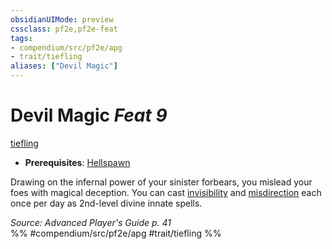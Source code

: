 ```yaml
---
obsidianUIMode: preview
cssclass: pf2e,pf2e-feat
tags:
- compendium/src/pf2e/apg
- trait/tiefling
aliases: ["Devil Magic"]
---
```

# Devil Magic  *Feat 9*  
[tiefling](/rules/traits/tiefling-b1.md)  

- **Prerequisites**: [Hellspawn](/compendium/feats/hellspawn-apg.md)

Drawing on the infernal power of your sinister forbears, you mislead your foes with magical deception. You can cast [invisibility](/compendium/spells/invisibility.md) and [misdirection](/compendium/spells/misdirection.md) each once per day as 2nd-level divine innate spells.

*Source: Advanced Player's Guide p. 41*  
%% #compendium/src/pf2e/apg #trait/tiefling %%
